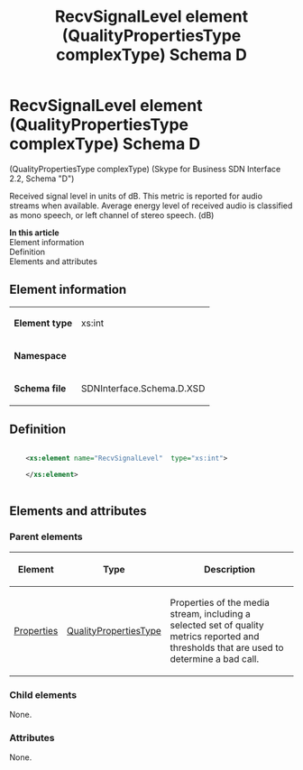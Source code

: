 ﻿---
title: RecvSignalLevel element (QualityPropertiesType complexType) Schema D
description: Describes the Schema D iteration of the RecvSignalLevel element (QualityPropertiesType complexType) and provides the element's definition and parent elements.
TOCTitle: RecvSignalLevel element
ms:assetid: faec1495-0a59-9bd3-2ecf-f24e2963d293
ms:mtpsurl: https://msdn.microsoft.com/library/Mt170962(v=office.16)
ms:contentKeyID: 65855540
ms.date: 08/24/2015
mtps_version: v=office.16
dev_langs:
- xml
---

# RecvSignalLevel element (QualityPropertiesType complexType) Schema D

(QualityPropertiesType complexType) (Skype for Business SDN Interface 2.2, Schema "D")

Received signal level in units of dB. This metric is reported for audio streams when available. Average energy level of received audio is classified as mono speech, or left channel of stereo speech. (dB)


**In this article**  
Element information  
Definition  
Elements and attributes  

## Element information

<table>
<colgroup>
<col />
<col />
</colgroup>
<tbody>
<tr class="odd">
<td><p><strong>Element type</strong></p></td>
<td><p>xs:int</p></td>
</tr>
<tr class="even">
<td><p><strong>Namespace</strong></p></td>
<td><p></p></td>
</tr>
<tr class="odd">
<td><p><strong>Schema file</strong></p></td>
<td><p>SDNInterface.Schema.D.XSD</p></td>
</tr>
</tbody>
</table>


## Definition

```xml

    <xs:element name="RecvSignalLevel"  type="xs:int">
    
    </xs:element>
  
```

## Elements and attributes

### Parent elements

<table>
<colgroup>
<col />
<col />
<col />
</colgroup>
<thead>
<tr class="header">
<th><p>Element</p></th>
<th><p>Type</p></th>
<th><p>Description</p></th>
</tr>
</thead>
<tbody>
<tr class="odd">
<td><p><a href="properties-element-qualitytype-complextype-skype-for-business-sdn-interface-2-2-schema-d.md">Properties</a></p></td>
<td><p><a href="qualitypropertiestype-complextype-skype-for-business-sdn-interface-2-2-schema-d.md">QualityPropertiesType</a></p></td>
<td><p>Properties of the media stream, including a selected set of quality metrics reported and thresholds that are used to determine a bad call.</p></td>
</tr>
</tbody>
</table>


### Child elements

None.

### Attributes

None.

